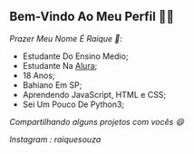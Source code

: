 ## **Bem-Vindo Ao Meu Perfil** 🥇💙 

*_Prazer Meu Nome É Raíque 👋_:*

  - Estudante Do Ensino Medio;
  - Estudante Na [Alura](https://alura.com.br);
  - 18 Anos;
  - Bahiano Em SP;
  - Aprendendo JavaScript, HTML e CSS;
  - Sei Um Pouco De Python3;

_Compartilhando alguns projetos com vocês 😄_

_Instagram : raiquesouza_
